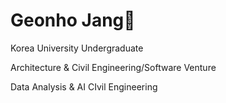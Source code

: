 <h1>Geonho Jang👋</h1>

Korea University Undergraduate

Architecture & Civil Engineering/Software Venture

Data Analysis & AI
CIvil Engineering

<!---
geonhoted/geonhoted is a ✨ special ✨ repository because its `README.md` (this file) appears on your GitHub profile.
You can click the Preview link to take a look at your changes.
--->

